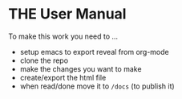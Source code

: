 # THE User Manual

To make this work you need to ...

* setup emacs to export reveal from org-mode
* clone the repo
* make the changes you want to make
* create/export the html file
* when read/done move it to `/docs` (to publish it)

